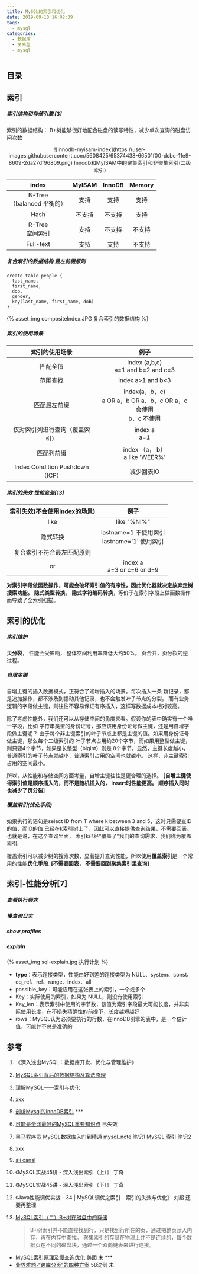 ```yaml
---
title: MySQL的索引和优化
date: 2019-09-10 16:02:39
tags:
  - mysql
categories: 
  - 数据库
  - 关系型 
  - mysql
---
```


<p></p>
<!-- more -->

## 目录
<!-- toc -->

##  索引

#####  索引结构和存储引擎 [3]

索引的数据结构： B+树能够很好地配合磁盘的读写特性，减少单次查询的磁盘访问次数

<div style="text-align: center;">
![innodb-myisam-index](https://user-images.githubusercontent.com/5608425/65374438-66501f00-dcbc-11e9-8609-2da27df96809.png)
Innodb和MyISAM中的聚集索引和非聚集索引(二级索引)
</div>

 index | MyISAM  |  InnoDB | Memory
:-: | :-: | :-: | :-:
 B-Tree<br>（balanced 平衡的）  | 支持 | 支持  | 支持
 Hash        | 不支持 | 不支持  | 支持
 R-Tree <br>空间索引 |  支持| 不支持 | 不支持
 Full-text    | 支持| 支持 | 不支持


#####  复合索引的数据结构  最左前缀原则
```
create table people {
  last_name,
  first_name,
  dob,
  gender,
  key(last_name, first_name, dob)
}
```
{% asset_img compositeIndex.JPG 复合索引的数据结构 %}


#####  索引的使用场景 
 索引的使用场景 | 例子
 :-: | :-: 
 匹配全值  |  index (a,b,c) <br> a=1 and b=2 and c=3
 范围查找  |  index a>1 and b<3 
 匹配最左前缀  |  index(a，b，c)  <br> a OR a，b OR a、b、c OR a，c 会使用 <br>  b、c 不使用
 仅对索引列进行查询（覆盖索引）  |  index  a <br> a=1
  匹配列前缀 | index （a， b） <br> a like 'WEER%'    
  Index Condition Pushdown（ICP） |  减少回表IO     

#####  索引的失效  性能变差[13]

 索引失效(不会使用index的场景) | 例子
 :-: | :-: 
 like | like "%NI%"
 隐式转换 | lastname=1  不使用索引 <br>lastname='1'  使用索引
  复合索引不符合最左匹配原则 |
 or | index a <br>  a=3 or c=6 or d=9


**对索引字段做函数操作，可能会破坏索引值的有序性，因此优化器就决定放弃走树搜索功能。**
**隐式类型转换**， **隐式字符编码转换**，等价于在索引字段上做函数操作而导致了全索引扫描。



##  索引的优化

##### 索引维护
**页分裂**， 性能会受影响， 整体空间利用率降低大约50%。
页合并，页分裂的逆过程。 

##### 自增主键
自增主键的插入数据模式，正符合了递增插入的场景。每次插入一条
新记录，都是追加操作，都不涉及到挪动其他记录，也不会触发叶子节点的分裂。
而有业务逻辑的字段做主键，则往往不容易保证有序插入，这样写数据成本相对较高。

除了考虑性能外，我们还可以从存储空间的角度来看。假设你的表中确实有一个唯一字段，比如
字符串类型的身份证号，那应该用身份证号做主键，还是用自增字段做主键呢？
由于每个非主键索引的叶子节点上都是主键的值。如果用身份证号做主键，那么每个二级索引的
叶子节点占用约20个字节，而如果用整型做主键，则只要4个字节，如果是长整型（bigint）则是
8个字节。显然，主键长度越小，普通索引的叶子节点就越小，普通索引占用的空间也就越小。
这样，非主键索引占用的空间最小。

所以，从性能和存储空间方面考量，自增主键往往是更合理的选择。
**[自增主键使得索引值是顺序插入的，而不是随机插入的， insert时性能更高。 顺序插入同时也减少了页分裂]**


##### 覆盖索引(优化手段)
如果执行的语句是select ID from T where k between 3 and 5，这时只需要查ID的值，而ID的值
已经在k索引树上了，因此可以直接提供查询结果，不需要回表。也就是说，在这个查询里面，
索引k已经“覆盖了”我们的查询需求，我们称为覆盖索引.

覆盖索引可以减少树的搜索次数，显著提升查询性能，所以使用**覆盖索引**是一个常用的性能**优化手段**.
**[不需要回表， 不需要回到聚集索引里查询]**

##  索引-性能分析[7]
##### 查看执行频次
##### 慢查询日志
##### show profiles
##### explain
{% asset_img sql-explain.jpg  执行计划 %}

+ **type**：表示连接类型，性能由好到差的连接类型为 NULL、system、const、eq_ref、ref、range、index、all
+ possible_key：可能应用在这张表上的索引，一个或多个
+ Key：实际使用的索引，如果为 NULL，则没有使用索引
+ Key_len：表示索引中使用的字节数，该值为索引字段最大可能长度，并非实际使用长度，在不损失精确性的前提下，长度越短越好
+ rows：MySQL认为必须要执行的行数，在InnoDB引擎的表中，是一个估计值，可能并不总是准确的

## 参考

1. 《深入浅出MySQL：数据库开发、优化与管理维护》 

2. [MySQL索引背后的数据结构及算法原理](http://blog.codinglabs.org/articles/theory-of-mysql-index.html)

3. [理解MySQL——索引与优化](https://www.cnblogs.com/hustcat/archive/2009/10/28/1591648.html)

4. xxx

5. [剖析Mysql的InnoDB索引](https://blog.csdn.net/voidccc/article/details/40077329)  ***

6. [可能是全网最好的MySQL重要知识点](https://mp.weixin.qq.com/s/M1dLLuePpdM9vA3F1uJGyw)  已失效

7. [黑马程序员 MySQL数据库入门到精通](https://www.bilibili.com/video/BV1Kr4y1i7ru?p=78)
   [mysql_note](https://github.com/www6v/mysql_note) 笔记1
   [MySQL 索引](https://frxcat.fun/database/MySQL/MySQL_Advanced_index/) 笔记2

8. xxx 

9. [ali canal](https://github.com/alibaba/canal)

10. 《MySQL实战45讲 - 深入浅出索引（上）》   丁奇

11. 《MySQL实战45讲 - 深入浅出索引（下）》   丁奇

12. 《Java性能调优实战 - 34 | MySQL调优之索引：索引的失效与优化》  刘超  还要再整理

13. [MySQL索引（二）B+树在磁盘中的存储](https://www.cnblogs.com/tongongV/p/10952102.html) 

    > B+树索引并不能直接找到行，只是找到行所在的页，通过把整页读入内存，再在内存中查找。
    > 聚集索引的存储在物理上并不是连续的，每个数据页在不同的磁盘块，通过一个双向链表来进行连接。


+ [MySQL索引原理及慢查询优化](https://tech.meituan.com/2014/06/30/mysql-index.html)   美团 未  ***
+ [业界难题-“跨库分页”的四种方案](https://mp.weixin.qq.com/s/h99sXP4mvVFsJw6Oh3aU5A)  58沈剑  未

